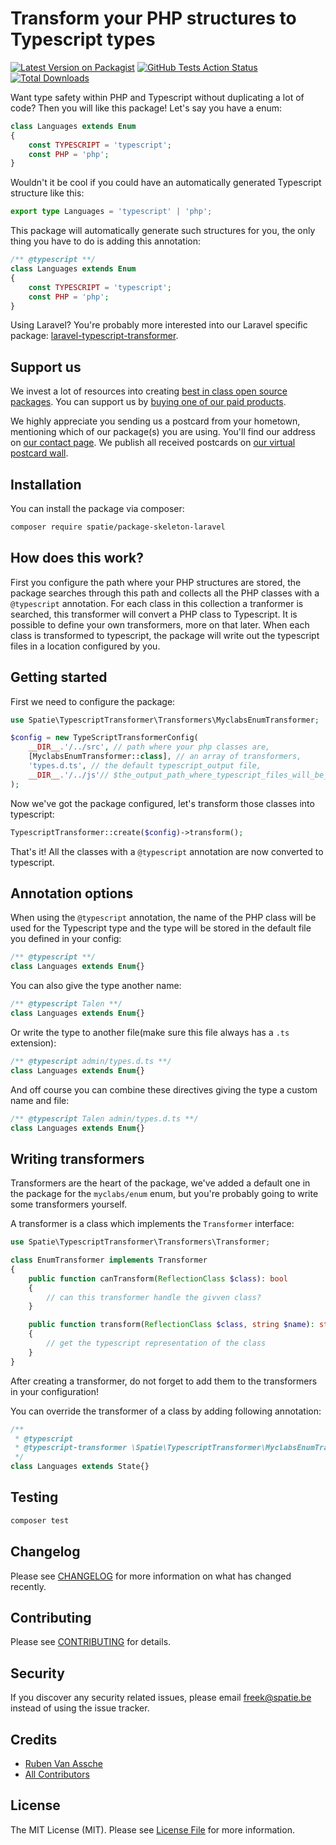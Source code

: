 # Transform your PHP structures to Typescript types

[![Latest Version on Packagist](https://img.shields.io/packagist/v/spatie/typescript-transformer.svg?style=flat-square)](https://packagist.org/packages/spatie/typescript-transformer)
[![GitHub Tests Action Status](https://img.shields.io/github/workflow/status/spatie/typescript-transformer/run-tests?label=tests)](https://github.com/spatie/typescript-transformer/actions?query=workflow%3Arun-tests+branch%3Amaster)
[![Total Downloads](https://img.shields.io/packagist/dt/spatie/typescript-transformer.svg?style=flat-square)](https://packagist.org/packages/spatie/typescript-transformer)

Want type safety within PHP and Typescript without duplicating a lot of code? Then you will like this package! Let's say you have a enum:

```php
class Languages extends Enum
{
    const TYPESCRIPT = 'typescript';
    const PHP = 'php';
}
```

Wouldn't it be cool if you could have an automatically generated Typescript structure like this:

```typescript
export type Languages = 'typescript' | 'php';
```

This package will automatically generate such structures for you, the only thing you have to do is adding this annotation:

```php
/** @typescript **/
class Languages extends Enum
{
    const TYPESCRIPT = 'typescript';
    const PHP = 'php';
}
```

Using Laravel? You're probably more interested into our Laravel specific package: [laravel-typescript-transformer](https://github.com/spatie/laravel-typescript-transformer).

## Support us

We invest a lot of resources into creating [best in class open source packages](https://spatie.be/open-source). You can support us by [buying one of our paid products](https://spatie.be/open-source/support-us). 

We highly appreciate you sending us a postcard from your hometown, mentioning which of our package(s) you are using. You'll find our address on [our contact page](https://spatie.be/about-us). We publish all received postcards on [our virtual postcard wall](https://spatie.be/open-source/postcards).

## Installation

You can install the package via composer:

```bash
composer require spatie/package-skeleton-laravel
```

## How does this work?

First you configure the path where your PHP structures are stored, the package searches through this path and collects all the PHP classes with a `@typescript` annotation. For each class in this collection a tranformer is searched, this transformer will convert a PHP class to Typescript. It is possible to define your own transformers, more on that later. When each class is transformed to typescript, the package will write out the typescript files in a location configured by you.

## Getting started

First we need to configure the package:

```php
use Spatie\TypescriptTransformer\Transformers\MyclabsEnumTransformer;

$config = new TypeScriptTransformerConfig(
    __DIR__.'/../src', // path where your php classes are,
    [MyclabsEnumTransformer::class], // an array of transformers,
    'types.d.ts', // the default typescript_output file,
    __DIR__.'/../js'// $the_output_path_where_typescript_files_will_be_stored
);
```

Now we've got the package configured, let's transform those classes into typescript:

```php
TypescriptTransformer::create($config)->transform();
```

That's it! All the classes with a `@typescript` annotation are now converted to typescript.

## Annotation options

When using the `@typescript` annotation, the name of the PHP class will be used for the Typescript type and the type will be stored in the default file you defined in your config:

```php
/** @typescript **/
class Languages extends Enum{}
```

You can also give the type another name:

```php
/** @typescript Talen **/
class Languages extends Enum{}
```

Or write the type to another file(make sure this file always has a `.ts` extension):

```php
/** @typescript admin/types.d.ts **/
class Languages extends Enum{}
```

And off course you can combine these directives giving the type a custom name and file:

```php
/** @typescript Talen admin/types.d.ts **/
class Languages extends Enum{}
```

## Writing transformers

Transformers are the heart of the package, we've added a default one in the package for the `myclabs/enum` enum, but you're probably going to write some transformers yourself.

A transformer is a class which implements the `Transformer` interface:

```php
use Spatie\TypescriptTransformer\Transformers\Transformer;

class EnumTransformer implements Transformer
{
    public function canTransform(ReflectionClass $class): bool
    {
        // can this transformer handle the givven class?
    }

    public function transform(ReflectionClass $class, string $name): string
    {
        // get the typescript representation of the class
    }
}
```

After creating a transformer, do not forget to add them to the transformers in your configuration!

You can override the transformer of a class by adding following annotation:

```php
/** 
 * @typescript
 * @typescript-transformer \Spatie\TypescriptTransformer\MyclabsEnumTransformer           
 */
class Languages extends State{}
```

## Testing

``` bash
composer test
```

## Changelog

Please see [CHANGELOG](CHANGELOG.md) for more information on what has changed recently.

## Contributing

Please see [CONTRIBUTING](CONTRIBUTING.md) for details.

## Security

If you discover any security related issues, please email freek@spatie.be instead of using the issue tracker.

## Credits

- [Ruben Van Assche](https://github.com/rubenvanassche)
- [All Contributors](../../contributors)

## License

The MIT License (MIT). Please see [License File](LICENSE.md) for more information.
